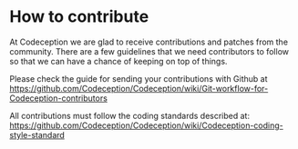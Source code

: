 # How to contribute
At Codeception we are glad to receive contributions and patches from the community. There are a few guidelines that we need contributors to follow so that we can have a chance of keeping on top of things.

Please check the guide for sending your contributions with Github at https://github.com/Codeception/Codeception/wiki/Git-workflow-for-Codeception-contributors

All contributions must follow the coding standards described at: https://github.com/Codeception/Codeception/wiki/Codeception-coding-style-standard
